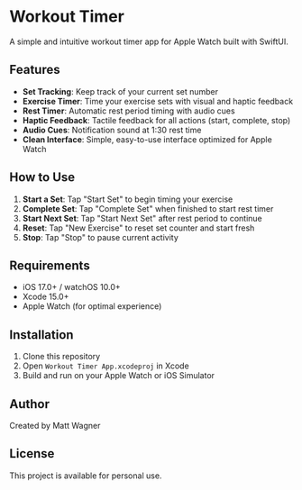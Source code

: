 # Workout Timer

A simple and intuitive workout timer app for Apple Watch built with SwiftUI.

## Features

- **Set Tracking**: Keep track of your current set number
- **Exercise Timer**: Time your exercise sets with visual and haptic feedback
- **Rest Timer**: Automatic rest period timing with audio cues
- **Haptic Feedback**: Tactile feedback for all actions (start, complete, stop)
- **Audio Cues**: Notification sound at 1:30 rest time
- **Clean Interface**: Simple, easy-to-use interface optimized for Apple Watch

## How to Use

1. **Start a Set**: Tap "Start Set" to begin timing your exercise
2. **Complete Set**: Tap "Complete Set" when finished to start rest timer
3. **Start Next Set**: Tap "Start Next Set" after rest period to continue
4. **Reset**: Tap "New Exercise" to reset set counter and start fresh
5. **Stop**: Tap "Stop" to pause current activity

## Requirements

- iOS 17.0+ / watchOS 10.0+
- Xcode 15.0+
- Apple Watch (for optimal experience)

## Installation

1. Clone this repository
2. Open `Workout Timer App.xcodeproj` in Xcode
3. Build and run on your Apple Watch or iOS Simulator

## Author

Created by Matt Wagner

## License

This project is available for personal use.
